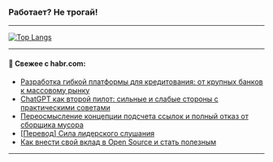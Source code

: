 ### Работает? Не трогай!

---
<!--
#### 🛠️ Technical stack:

![Java](https://img.shields.io/badge/Java-informational?logo=Oracle&style=flat&logoColor=white&color=FF4500)
![Kotlin](https://img.shields.io/badge/Kotlin-informational?logo=Kotlin&style=flat&logoColor=white&color=774D97)
![TS](https://img.shields.io/badge/TypeScript-informational?logo=typeScript&style=flat&logoColor=black&color=017acc)
![Python](https://img.shields.io/badge/Python-informational?logo=Python&style=flat&logoColor=black&color=ffdd54) <br>
![Spring](https://img.shields.io/badge/Spring-informational?logo=Spring&style=flat&logoColor=white&color=6DB33F) 
![SpringBoot](https://img.shields.io/badge/SpringBoot-informational?logo=SpringBoot&style=flat&logoColor=white&color=6DB33F)
![Nest](https://img.shields.io/badge/NestJS-informational?logo=NestJS&style=flat&logoColor=white&color=E0234E) 
![NodeJS](https://img.shields.io/badge/NodeJS-informational?logo=node.js&style=flat&logoColor=white&color=70A760)<br>
![PostgreSQL](https://img.shields.io/badge/PostgreSQL-informational?logo=PostgreSQL&style=flat&logoColor=white&color=DAA520)
![MongoDB](https://img.shields.io/badge/MongoDB-informational?logo=MongoDB&style=flat&logoColor=white&color=870000)
![Apache](https://img.shields.io/badge/Apache-informational?logo=apache&style=flat&logoColor=white&color=f74e28)

___ 
-->

<!--- #### 🛠️ : --->

[![Top Langs](https://github-readme-stats-82jvfl3w3-advtsettinggmailcoms-projects.vercel.app/api/top-langs/?username=zloylis&langs_count=10&hide_title=true&title_color=e6edf3&size_weight=0.5&count_weight=0.5&layout=compact&hide_progress=true&hide_border=true&theme=dracula)](https://github.com/zloylis)

<!---


####  :octocat:&nbsp;&nbsp; Статистика:

![GitHub stats](https://github-readme-stats-u2qms2cxw-advtsettinggmailcoms-projects.vercel.app/api?username=zloylis&show_icons=true&hide_border=true&theme=dracula&title_color=e6edf3&include_all_commits=true&count_private=true&hide_rank=false&hide_title=true&rank_icon=github)
-->
---

#### 💬 Свежее с habr.com:

<!-- BLOG-POST-LIST:START -->
- [Разработка гибкой платформы для кредитования: от крупных банков к массовому рынку](https://habr.com/ru/companies/smartup_tech/articles/857066/?utm_source=habrahabr&utm_medium=rss&utm_campaign=857066)
- [ChatGPT как второй пилот: сильные и слабые стороны с практическими советами](https://habr.com/ru/articles/857056/?utm_source=habrahabr&utm_medium=rss&utm_campaign=857056)
- [Переосмысление концепции подсчета ссылок и полный отказ от сборщика мусора](https://habr.com/ru/articles/853646/?utm_source=habrahabr&utm_medium=rss&utm_campaign=853646)
- [[Перевод] Сила лидерского слушания](https://habr.com/ru/companies/ncloudtech/articles/857004/?utm_source=habrahabr&utm_medium=rss&utm_campaign=857004)
- [Как внести свой вклад в Open Source и стать полезным](https://habr.com/ru/articles/856490/?utm_source=habrahabr&utm_medium=rss&utm_campaign=856490)
<!-- BLOG-POST-LIST:END -->

---
